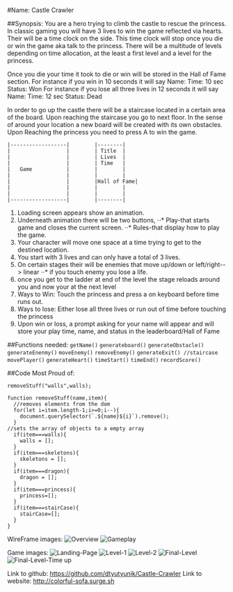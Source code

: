 #Name: Castle Crawler

##Synopsis:
You are a hero trying to climb the castle to rescue the princess.
In classic gaming you will have 3 lives to win the game reflected via hearts.
Their will be a time clock on the side. This time clock will stop once you die or win the game aka talk to the princess.
There will be a multitude of levels depending on time allocation, at the least a first level and a level for the princess.

Once you die your time it took to die or win will be stored in the Hall of Fame section.
For instance if you win in 10 seconds it will say Name: Time: 10 sec Status: Won
For instance if you lose all three lives in 12 seconds it will say Name: Time: 12 sec Status: Dead

In order to go up the castle there will be a staircase located in a certain area of the board.
Upon reaching the staircase you go to next floor. In the sense of around your location a new board will be created with its own obstacles. Upon Reaching the princess you need to press A to win the game.

```
|------------------|        |--------|
|                  |        | Title  |
|                  |        | Lives  |
|                  |        | Time   |
|   Game           |        |        |
|                  |        |        |
|                  |        |Hall of Fame|
|                  |        |        |
|                  |        |        |
|------------------|        |--------|
```
1. Loading screen appears show an animation.
2. Underneath animation there will be two buttons,
  ⋅⋅* Play-that starts game and closes the current screen.
    ⋅⋅* Rules-that display how to play the game.
3. Your character will move one space at a time trying to get to the destined location.
4. You start with 3 lives and can only have a total of 3 lives.
5. On certain stages their will be enemies that move up/down or left/right--> linear
    ⋅⋅* if you touch enemy you lose a life.
6. once you get to the ladder at end of the level the stage reloads around you and now your at the next level
7. Ways to Win: Touch the princess and press a on keyboard before time runs out.
8. Ways to lose: Either lose all three lives or run out of time before touching the princess
9. Upon win or loss, a prompt asking for your name will appear and will store your play time, name, and status in the leaderboard/Hall of Fame

##Functions needed:
`getName()`
`generateboard()`
`generateObstacle()`
`generateEnenmy()`
`moveEnemy()`
`removeEnemy()`
`generateExit() //staircase`
`movePlayer()`
`generateHeart()`
`timeStart()`
`timeEnd()`
`recordScore()`

##Code Most Proud of:
```
removeStuff("walls",walls);

function removeStuff(name,item){
  //removes elements from the dom
  for(let i=item.length-1;i>=0;i--){
    document.querySelector(`.${name}${i}`).remove();
  }
//sets the array of objects to a empty array
  if(item===walls){
    walls = [];
  }
  if(item===skeletons){
    skeletons = [];
  }
  if(item===dragon){
    dragon = [];
  }
  if(item===princess){
    princess=[];
  }
  if(item===stairCase){
    stairCase=[];
  }
}
```

WireFrame images:
![Overview](wireFrame/Overview.jpg)
![Gameplay](wireFrame/Gameplay.jpg)

Game images:
![Landing-Page](/GamePlay-Images/Landing-Page.PNG)
![Level-1](/GamePlay-Images/Level1.PNG)
![Level-2](/GamePlay-Images/Level2.PNG)
![Final-Level](/GamePlay-Images/Final-Level.PNG)
![Final-Level-Time up](/GamePlay-Images/Time-Up.PNG)

Link to github: <https://github.com/dtyutyunik/Castle-Crawler>
Link to website: <http://colorful-sofa.surge.sh>
